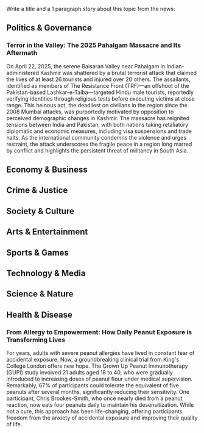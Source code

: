 Write a title and a 1 paragraph story about this topic from the news:

## Politics & Governance

### Terror in the Valley: The 2025 Pahalgam Massacre and Its Aftermath

On April 22, 2025, the serene Baisaran Valley near Pahalgam in Indian-administered Kashmir was shattered by a brutal terrorist attack that claimed the lives of at least 26 tourists and injured over 20 others. The assailants, identified as members of The Resistance Front (TRF)—an offshoot of the Pakistan-based Lashkar-e-Taiba—targeted Hindu male tourists, reportedly verifying identities through religious tests before executing victims at close range. This heinous act, the deadliest on civilians in the region since the 2008 Mumbai attacks, was purportedly motivated by opposition to perceived demographic changes in Kashmir. The massacre has reignited tensions between India and Pakistan, with both nations taking retaliatory diplomatic and economic measures, including visa suspensions and trade halts. As the international community condemns the violence and urges restraint, the attack underscores the fragile peace in a region long marred by conflict and highlights the persistent threat of militancy in South Asia.

## Economy & Business

## Crime & Justice

## Society & Culture

## Arts & Entertainment

## Sports & Games

## Technology & Media

## Science & Nature

## Health & Disease

### From Allergy to Empowerment: How Daily Peanut Exposure is Transforming Lives

For years, adults with severe peanut allergies have lived in constant fear of accidental exposure. Now, a groundbreaking clinical trial from King's College London offers new hope. The Grown Up Peanut Immunotherapy (GUPI) study involved 21 adults aged 18 to 40, who were gradually introduced to increasing doses of peanut flour under medical supervision. Remarkably, 67% of participants could tolerate the equivalent of five peanuts after several months, significantly reducing their sensitivity. One participant, Chris Brookes-Smith, who once nearly died from a peanut reaction, now eats four peanuts daily to maintain his desensitization. While not a cure, this approach has been life-changing, offering participants freedom from the anxiety of accidental exposure and improving their quality of life.
